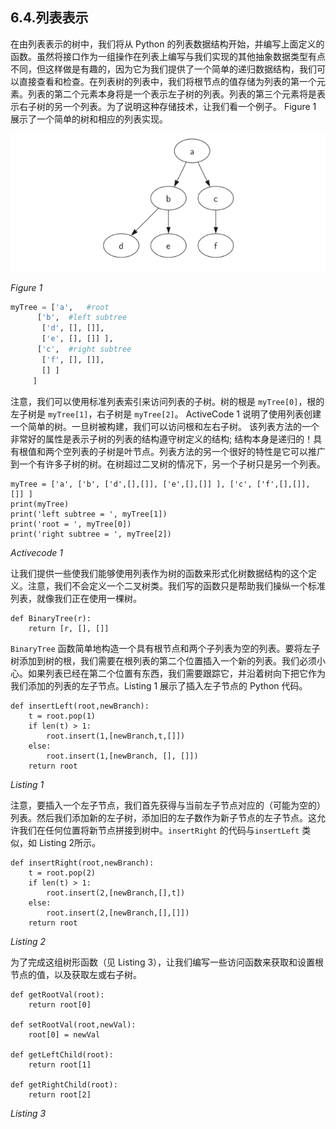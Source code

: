 ## 6.4.列表表示

在由列表表示的树中，我们将从 Python 的列表数据结构开始，并编写上面定义的函数。虽然将接口作为一组操作在列表上编写与我们实现的其他抽象数据类型有点不同，但这样做是有趣的，因为它为我们提供了一个简单的递归数据结构，我们可以直接查看和检查。在列表树的列表中，我们将根节点的值存储为列表的第一个元素。列表的第二个元素本身将是一个表示左子树的列表。列表的第三个元素将是表示右子树的另一个列表。为了说明这种存储技术，让我们看一个例子。 Figure 1 展示了一个简单的树和相应的列表实现。

![6.4.列表表示.figure1](assets/6.4.%E5%88%97%E8%A1%A8%E8%A1%A8%E7%A4%BA.figure1.png)


*Figure 1*

``` python
myTree = ['a',   #root
      ['b',  #left subtree
       ['d', [], []],
       ['e', [], []] ],
      ['c',  #right subtree
       ['f', [], []],
       [] ]
     ]
```

注意，我们可以使用标准列表索引来访问列表的子树。树的根是 `myTree[0]`，根的左子树是 `myTree[1]`，右子树是 `myTree[2]`。 ActiveCode 1 说明了使用列表创建一个简单的树。一旦树被构建，我们可以访问根和左右子树。 该列表方法的一个非常好的属性是表示子树的列表的结构遵守树定义的结构; 结构本身是递归的！具有根值和两个空列表的子树是叶节点。列表方法的另一个很好的特性是它可以推广到一个有许多子树的树。在树超过二叉树的情况下，另一个子树只是另一个列表。

```
myTree = ['a', ['b', ['d',[],[]], ['e',[],[]] ], ['c', ['f',[],[]], []] ]
print(myTree)
print('left subtree = ', myTree[1])
print('root = ', myTree[0])
print('right subtree = ', myTree[2])
```
*Activecode 1*

让我们提供一些使我们能够使用列表作为树的函数来形式化树数据结构的这个定义。注意，我们不会定义一个二叉树类。我们写的函数只是帮助我们操纵一个标准列表，就像我们正在使用一棵树。

```
def BinaryTree(r):
    return [r, [], []]
```
`BinaryTree` 函数简单地构造一个具有根节点和两个子列表为空的列表。要将左子树添加到树的根，我们需要在根列表的第二个位置插入一个新的列表。我们必须小心。如果列表已经在第二个位置有东西，我们需要跟踪它，并沿着树向下把它作为我们添加的列表的左子节点。Listing 1 展示了插入左子节点的 Python 代码。

````
def insertLeft(root,newBranch):
    t = root.pop(1)
    if len(t) > 1:
        root.insert(1,[newBranch,t,[]])
    else:
        root.insert(1,[newBranch, [], []])
    return root
````
*Listing 1*

注意，要插入一个左子节点，我们首先获得与当前左子节点对应的（可能为空的）列表。然后我们添加新的左子树，添加旧的左子数作为新子节点的左子节点。这允许我们在任何位置将新节点拼接到树中。`insertRight` 的代码与`insertLeft` 类似，如 Listing 2所示。

```
def insertRight(root,newBranch):
    t = root.pop(2)
    if len(t) > 1:
        root.insert(2,[newBranch,[],t])
    else:
        root.insert(2,[newBranch,[],[]])
    return root
```
*Listing 2*

为了完成这组树形函数（见 Listing 3），让我们编写一些访问函数来获取和设置根节点的值，以及获取左或右子树。

```
def getRootVal(root):
    return root[0]

def setRootVal(root,newVal):
    root[0] = newVal

def getLeftChild(root):
    return root[1]

def getRightChild(root):
    return root[2]
```
*Listing 3*


